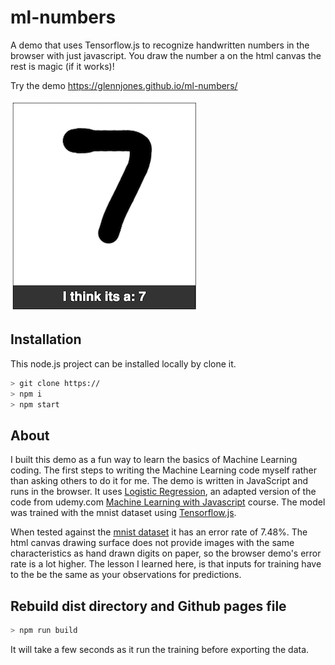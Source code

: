 # ml-numbers

A demo that uses Tensorflow.js to recognize handwritten numbers in the browser with just javascript. You draw the number a on the html canvas the rest is magic (if it works)!

Try the demo https://glennjones.github.io/ml-numbers/

![Demo interface](public/images/i-think.png)



## Installation

This node.js project can be installed locally by clone it.

```bash
> git clone https://
> npm i
> npm start
```


## About

I built this demo as a fun way to learn the basics of Machine Learning coding. The first steps 
to writing the Machine Learning code myself rather than asking others to do it for me. The demo 
is written in JavaScript and runs in the browser. It uses 
<a href="https://en.wikipedia.org/wiki/Logistic_regression">Logistic Regression</a></Logistic>, 
an adapted version of the code from udemy.com 
<a href="https://www.udemy.com/course/machine-learning-with-javascript/">Machine Learning 
with Javascript</a> course. The model was trained with the mnist dataset using 
<a href="https://www.tensorflow.org/js">Tensorflow.js</a>. 

When tested against the <a href="https://en.wikipedia.org/wiki/MNIST_database">mnist 
dataset</a> it has an error rate of 7.48%. The html canvas drawing surface does not provide images with 
the same characteristics as hand drawn digits on paper, so the browser demo's error rate is 
a lot higher. The lesson I learned here, is that inputs for training have to the be the same 
as your observations for predictions.
  

## Rebuild dist directory and Github pages file

```bash
> npm run build
```
It will take a few seconds as it run the training before exporting the data.